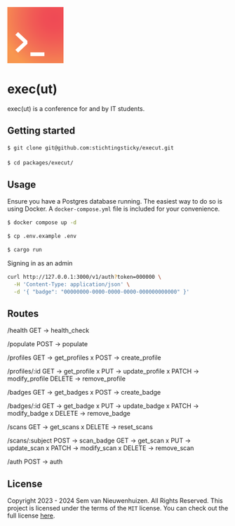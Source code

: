 <img
  src="./../static/src/icons/logo-terminal.svg"
  alt="exec(ut)'s logo"
  width="128px"
  height="128px" />

# exec(ut)

exec(ut) is a conference for and by IT students.

## Getting started

```bash
$ git clone git@github.com:stichtingsticky/execut.git

$ cd packages/execut/
```

## Usage

Ensure you have a Postgres database running. The easiest way to do so is using Docker. A `docker-compose.yml` file is included for your convenience.

```bash
$ docker compose up -d
```

```bash
$ cp .env.example .env
```

```bash
$ cargo run
```

Signing in as an admin

```bash
curl http://127.0.0.1:3000/v1/auth?token=000000 \
  -H 'Content-Type: application/json' \
  -d '{ "badge": "00000000-0000-0000-0000-000000000000" }'
```



## Routes

/health 
  GET -> health_check

/populate
  POST -> populate

/profiles
  GET -> get_profiles
x POST -> create_profile

/profiles/:id
  GET -> get_profile
x PUT -> update_profile
x PATCH -> modify_profile
  DELETE -> remove_profile

/badges
  GET -> get_badges
x POST -> create_badge

/badges/:id
  GET -> get_badge
x PUT -> update_badge
x PATCH -> modify_badge
x DELETE -> remove_badge

/scans
  GET -> get_scans
x DELETE -> reset_scans

/scans/:subject
  POST -> scan_badge
  GET -> get_scan
x PUT -> update_scan
x PATCH -> modify_scan
x DELETE -> remove_scan
  
/auth
  POST -> auth

## License

Copyright 2023 - 2024 Sem van Nieuwenhuizen. All Rights Reserved. This project is licensed under the terms of the `MIT` license. You can check out the full license [here](./LICENSE).
